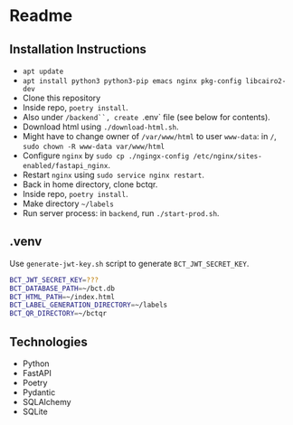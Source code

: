 # Readme

## Installation Instructions

* `apt update`
* `apt install python3 python3-pip emacs nginx pkg-config libcairo2-dev`
* Clone this repository
* Inside repo, `poetry install`.
* Also under `/backend``, create `.env` file (see below for contents).
* Download html using `./download-html.sh`.
* Might have to change owner of `/var/www/html` to user `www-data`: in `/`, `sudo chown -R www-data var/www/html`
* Configure `nginx` by `sudo cp ./ngingx-config /etc/nginx/sites-enabled/fastapi_nginx`.
* Restart `nginx` using `sudo service nginx restart`.
* Back in home directory, clone bctqr.
* Inside repo, `poetry install`.
* Make directory `~/labels`
* Run server process: in `backend`, run `./start-prod.sh`.

## .venv

Use `generate-jwt-key.sh` script to generate `BCT_JWT_SECRET_KEY`.

```bash
BCT_JWT_SECRET_KEY=???
BCT_DATABASE_PATH=~/bct.db
BCT_HTML_PATH=~/index.html
BCT_LABEL_GENERATION_DIRECTORY=~/labels
BCT_QR_DIRECTORY=~/bctqr
```

## Technologies

* Python
* FastAPI
* Poetry
* Pydantic
* SQLAlchemy
* SQLite
